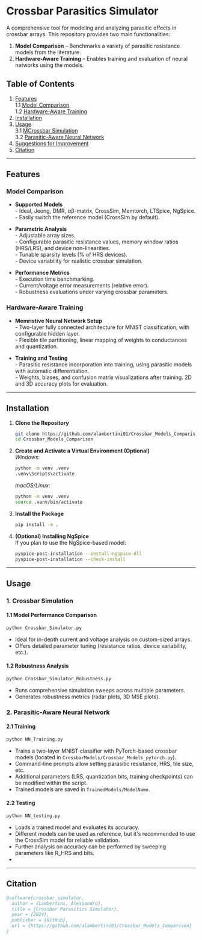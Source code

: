 
# Crossbar Parasitics Simulator

A comprehensive tool for modeling and analyzing parasitic effects in crossbar arrays. This repository provides two main functionalities:
1. **Model Comparison** – Benchmarks a variety of parasitic resistance models from the literature.  
2. **Hardware-Aware Training** – Enables training and evaluation of neural networks using the models.

## Table of Contents
1. [Features](#features)  
   1.1 [Model Comparison](#model-comparison)  
   1.2 [Hardware-Aware Training](#hardware-aware-training)  
2. [Installation](#installation)  
3. [Usage](#usage)  
   3.1 [MCrossbar Simulation](#crossbar-simulation)  
   3.2 [Parasitic-Aware Neural Network](#parasitic-aware-neural-network)  
4. [Suggestions for Improvement](#suggestions-for-improvement)  
5. [Citation](#citation)  

---

## Features

### Model Comparison
- **Supported Models**  
  \- Ideal, Jeong, DMR, αβ-matrix, CrossSim, Memtorch, LTSpice, NgSpice.  
  \- Easily switch the reference model (CrossSim by default).  

- **Parametric Analysis**  
  \- Adjustable array sizes.  
  \- Configurable parasitic resistance values, memory window ratios (HRS/LRS), and device non-linearities.  
  \- Tunable sparsity levels (% of HRS devices).  
  \- Device variability for realistic crossbar simulation.  

- **Performance Metrics**  
  \- Execution time benchmarking.  
  \- Current/voltage error measurements (relative error).  
  \- Robustness evaluations under varying crossbar parameters.  

### Hardware-Aware Training
- **Memristive Neural Network Setup**  
  \- Two-layer fully connected architecture for MNIST classification, with configurable hidden layer.  
  \- Flexible tile partitioning, linear mapping of weights to conductances and quantization.  

- **Training and Testing**  
  \- Parasitic resistance incorporation into training, using parasitic models with automatic differentiation.  
  \- Weights, biases, and confusion matrix visualizations after training. 2D and 3D accuracy plots for evaluation.

---

## Installation

1. **Clone the Repository**  
   ```bash
   git clone https://github.com/alambertini01/Crossbar_Models_Comparison
   cd Crossbar_Models_Comparison
   ```

2. **Create and Activate a Virtual Environment (Optional)**  
   *Windows*:
   ```bash
   python -m venv .venv
   .venv\Scripts\activate
   ```  
   *macOS/Linux*:
   ```bash
   python -m venv .venv
   source .venv/bin/activate
   ```

3. **Install the Package**  
   ```bash
   pip install -e .
   ```

4. **(Optional) Installing NgSpice**  
   If you plan to use the NgSpice-based model:
   ```bash
   pyspice-post-installation --install-ngspice-dll
   pyspice-post-installation --check-install
   ```

---

## Usage

### 1. Crossbar Simulation
#### 1.1 Model Performance Comparison
```bash
python Crossbar_Simulator.py
```
- Ideal for in-depth current and voltage analysis on custom-sized arrays.  
- Offers detailed parameter tuning (resistance ratios, device variability, etc.).

#### 1.2 Robustness Analysis
```bash
python Crossbar_Simulator_Robustness.py
```
- Runs comprehensive simulation sweeps across multiple parameters.  
- Generates robustness metrics (radar plots, 3D MSE plots).

### 2. Parasitic-Aware Neural Network

#### 2.1 Training
```bash
python NN_Training.py
```
- Trains a two-layer MNIST classifier with PyTorch-based crossbar models (located in `CrossbarModels/Crossbar_Models_pytorch.py`).  
- Command-line prompts allow setting parasitic resistance, HRS, tile size, etc.  
- Additional parameters (LRS, quantization bits, training checkpoints) can be modified within the script.  
- Trained models are saved in `TrainedModels/ModelName`.

#### 2.2 Testing
```bash
python NN_testing.py
```
- Loads a trained model and evaluates its accuracy.  
- Different models can be used as reference, but it's recommended to use the CrossSim model for reliable validation.  
- Further analysis on accuracy can be performed by sweeping parameters like R_HRS and bits.
- 
---

## Citation
```bibtex
@software{crossbar_simulator,
  author = {Lambertini, Alessandro},
  title = {Crossbar Parasitics Simulator},
  year = {2024},
  publisher = {GitHub},
  url = {https://github.com/alambertini01/Crossbar_Models_Comparison}
}
```
